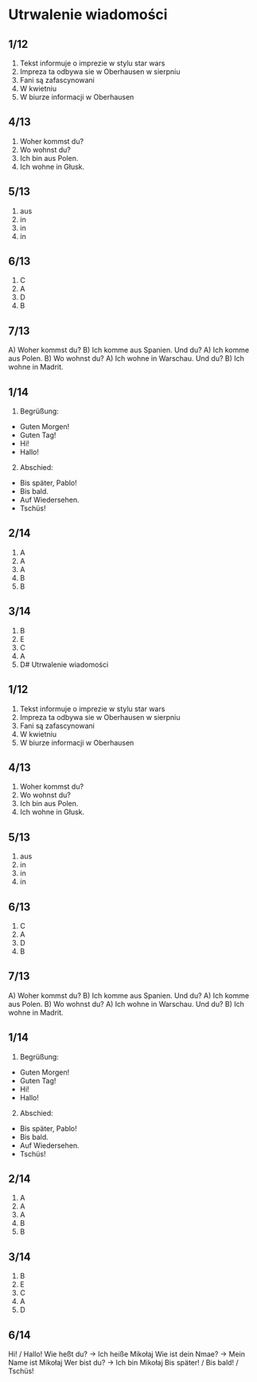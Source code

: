 # Utrwalenie wiadomości
## 1/12
1. Tekst informuje o imprezie w stylu star wars
2. Impreza ta odbywa sie w Oberhausen w sierpniu
3. Fani są zafascynowani
4. W kwietniu
5. W biurze informacji w Oberhausen
## 4/13
1. Woher kommst du?
2. Wo wohnst du?
3. Ich bin aus Polen.
4. Ich wohne in Głusk.
## 5/13
1. aus
2. in
3. in
4. in
## 6/13
1. C
2. A
3. D
4. B
## 7/13
A) Woher kommst du?
B) Ich komme aus Spanien. Und du?
A) Ich komme aus Polen.
B) Wo wohnst du?
A) Ich wohne in Warschau. Und du?
B) Ich wohne in Madrit.
## 1/14
1. Begrüßung:
- Guten Morgen!
- Guten Tag!
- Hi!
- Hallo!
2. Abschied:
- Bis später, Pablo!
- Bis bald.
- Auf Wiedersehen.
- Tschüs!
## 2/14 
1. A
2. A
3. A
4. B
5. B
## 3/14
1. B
2. E
3. C
4. A
5. D# Utrwalenie wiadomości
## 1/12
1. Tekst informuje o imprezie w stylu star wars
2. Impreza ta odbywa sie w Oberhausen w sierpniu
3. Fani są zafascynowani
4. W kwietniu
5. W biurze informacji w Oberhausen
## 4/13
1. Woher kommst du?
2. Wo wohnst du?
3. Ich bin aus Polen.
4. Ich wohne in Głusk.
## 5/13
1. aus
2. in
3. in
4. in
## 6/13
1. C
2. A
3. D
4. B
## 7/13
A) Woher kommst du?
B) Ich komme aus Spanien. Und du?
A) Ich komme aus Polen.
B) Wo wohnst du?
A) Ich wohne in Warschau. Und du?
B) Ich wohne in Madrit.
## 1/14
1. Begrüßung:
- Guten Morgen!
- Guten Tag!
- Hi!
- Hallo!
2. Abschied:
- Bis später, Pablo!
- Bis bald.
- Auf Wiedersehen.
- Tschüs!
## 2/14 
1. A
2. A
3. A
4. B
5. B
## 3/14
1. B
2. E
3. C
4. A
5. D
## 6/14
Hi! / Hallo!
Wie heßt du? -> Ich heiße Mikołaj
Wie ist dein Nmae? -> Mein Name ist Mikołaj
Wer bist du? -> Ich bin Mikołaj
Bis später! / Bis bald! / Tschüs!
## 
